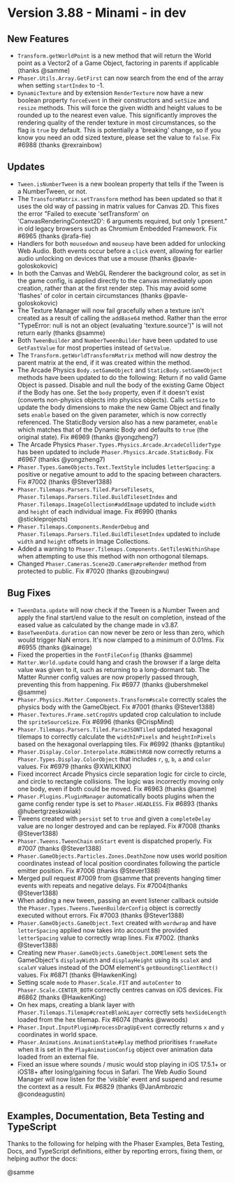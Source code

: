# Version 3.88 - Minami - in dev

## New Features

* `Transform.getWorldPoint` is a new method that will return the World point as a Vector2 of a Game Object, factoring in parents if applicable (thanks @samme)
* `Phaser.Utils.Array.GetFirst` can now search from the end of the array when setting `startIndex` to -1.
* `DynamicTexture` and by extension `RenderTexture` now have a new boolean property `forceEvent` in their constructors and `setSize` and `resize` methods. This will force the given width and height values to be rounded up to the nearest even value. This significantly improves the rendering quality of the render texture in most circumstances, so the flag is `true` by default. This is potentially a 'breaking' change, so if you know you need an odd sized texture, please set the value to `false`. Fix #6988 (thanks @rexrainbow)

## Updates

* `Tween.isNumberTween` is a new boolean property that tells if the Tween is a NumberTween, or not.
* The `TransformMatrix.setTransform` method has been updated so that it uses the old way of passing in matrix values for Canvas 2D. This fixes the error "Failed to execute 'setTransform' on 'CanvasRenderingContext2D': 6 arguments required, but only 1 present." in old legacy browsers such as Chromium Embedded Framework. Fix #6965 (thanks @rafa-fie)
* Handlers for both `mousedown` and `mouseup` have been added for unlocking Web Audio. Both events occur before a `click` event, allowing for earlier audio unlocking on devices that use a mouse (thanks @pavle-goloskokovic)
* In both the Canvas and WebGL Renderer the background color, as set in the game config, is applied directly to the canvas immediately upon creation, rather than at the first render step. This may avoid some 'flashes' of color in certain circumstances (thanks @pavle-goloskokovic)
* The Texture Manager will now fail gracefully when a texture isn't created as a result of calling the `addBase64` method. Rather than the error "TypeError: null is not an object (evaluating 'texture.source')" is will not return early (thanks @samme)
* Both `TweenBuilder` and `NumberTweenBuilder` have been updated to use `GetFastValue` for most properties instead of `GetValue`.
* The `Transform.getWorldTransformMatrix` method will now destroy the parent matrix at the end, if it was created within the method.
* The Arcade Physics `Body.setGameObject` and `StaticBody.setGameObject` methods have been updated to do the following: Return if no valid Game Object is passed. Disable and null the body of the existing Game Object if the Body has one. Set the `body` property, even if it doesn't exist (converts non-physics objects into physics objects). Calls `setSize` to update the body dimensions to make the new Game Object and finally sets `enable` based on the given parameter, which is now correctly referenced. The StaticBody version also has a new parameter, `enable` which matches that of the Dynamic Body and defaults to `true` (the original state). Fix #6969 (thanks @yongzheng7)
* The Arcade Physics `Phaser.Types.Physics.Arcade.ArcadeColliderType` has been updated to include `Phaser.Physics.Arcade.StaticBody`. Fix #6967 (thanks @yongzheng7)
* `Phaser.Types.GameObjects.Text.TextStyle` includes `letterSpacing`: a positive or negative amount to add to the spacing between characters. Fix #7002 (thanks @Stever1388)
* `Phaser.Tilemaps.Parsers.Tiled.ParseTilesets`, `Phaser.Tilemaps.Parsers.Tiled.BuildTilesetIndex` and `Phaser.Tilemaps.ImageCollection#addImage` updated to include `width` and `height` of each individual image. Fix #6990 (thanks @stickleprojects)
* `Phaser.Tilemaps.Components.RenderDebug` and `Phaser.Tilemaps.Parsers.Tiled.BuildTilesetIndex` updated to include `width` and `height` offsets in Image Collections.
* Added a warning to `Phaser.Tilemaps.Components.GetTilesWithinShape` when attempting to use this method with non orthogonal tilemaps.
* Changed `Phaser.Cameras.Scene2D.Camera#preRender` method from protected to public. Fix #7020 (thanks @zoubingwu)

## Bug Fixes

* `TweenData.update` will now check if the Tween is a Number Tween and apply the final start/end value to the result on completion, instead of the eased value as calculated by the change made in v3.87.
* `BaseTweenData.duration` can now never be zero or less than zero, which would trigger NaN errors. It's now clamped to a minimum of 0.01ms. Fix #6955 (thanks @kainage)
* Fixed the properties in the `FontFileConfig` (thanks @samme)
* `Matter.World.update` could hang and crash the browser if a large delta value was given to it, such as returning to a long-dormant tab. The Matter Runner config values are now properly passed through, preventing this from happening. Fix #6977 (thanks @ubershmekel @samme)
* `Phaser.Physics.Matter.Components.Transform#scale` correctly scales the physics body with the GameObject. Fix #7001 (thanks @Stever1388)
* `Phaser.Textures.Frame.setCropUVs` updated crop calculation to include the `spriteSourceSize`. Fix #6996 (thanks @CrispMind)
* `Phaser.Tilemaps.Parsers.Tiled.ParseJSONTiled` updated hexagonal tilemaps to correctly calculate the `widthInPixels` and `heightInPixels` based on the hexagonal overlapping tiles. Fix #6992 (thanks @ptantiku)
* `Phaser.Display.Color.Interpolate.RGBWithRGB` now correctly returns a `Phaser.Types.Display.ColorObject` that includes `r`, `g`, `b`, `a` and `color` values. Fix #6979 (thanks @XWILKINX)
* Fixed incorrect Arcade Physics circle separation logic for circle to circle, and circle to rectangle collisions. The logic was incorrectly moving only one body, even if both could be moved. Fix #6963 (thanks @samme)
* `Phaser.Plugins.PluginManager` automatically boots plugins when the game config render type is set to `Phaser.HEADLESS`. Fix #6893 (thanks @hubertgrzeskowiak)
* Tweens created with `persist` set to `true` and given a `completeDelay` value are no longer destroyed and can be replayed. Fix #7008 (thanks @Stever1388)
* `Phaser.Tweens.TweenChain` `onStart` event is dispatched properly. Fix #7007 (thanks @Stever1388)
* `Phaser.GameObjects.Particles.Zones.DeathZone` now uses world position coordinates instead of local position coordinates following the particle emitter position. Fix #7006 (thanks @Stever1388)
* Merged pull request #7009 from @samme that prevents hanging timer events with repeats and negative delays. Fix #7004(thanks @Stever1388)
* When adding a new tween, passing an event listener callback outside the `Phaser.Types.Tweens.TweenBuilderConfig` object is correctly executed without errors. Fix #7003 (thanks @Stever1388)
* `Phaser.GameObjects.GameObject.Text` created with `wordwrap` and have `letterSpacing` applied now takes into account the provided `letterSpacing` value to correctly wrap lines. Fix #7002. (thanks @Stever1388)
* Creating new `Phaser.GameObjects.GameObject.DOMElement` sets the GameObject's `displayWidth` and `displayHeight` using its `scaleX` and `scaleY` values instead of the DOM element's `getBoundingClientRect()` values. Fix #6871 (thanks @HawkenKing)
* Setting scale `mode` to `Phaser.Scale.FIT` and `autoCenter` to `Phaser.Scale.CENTER_BOTH` correctly centres canvas on iOS devices. Fix #6862 (thanks @HawkenKing)
* On hex maps, creating a blank layer with `Phaser.Tilemaps.Tilemap#createBlankLayer` correctly sets `hexSideLength` loaded from the hex tilemap. Fix #6074 (thanks @wwoods)
* `Phaser.Input.InputPlugin#processDragUpEvent` correctly returns `x` and `y` coordinates in world space.
* `Phaser.Animations.AnimationState#play` method prioritises `frameRate` when it is set in the `PlayAnimationConfig` object over animation data loaded from an external file.
* Fixed an issue where sounds / music would stop playing in iOS 17.5.1+ or iOS18+ after losing/gaining focus in Safari. The Web Audio Sound Manager will now listen for the 'visible' event and suspend and resume the context as a result. Fix #6829 (thanks @JanAmbrozic @condeagustin)

## Examples, Documentation, Beta Testing and TypeScript

Thanks to the following for helping with the Phaser Examples, Beta Testing, Docs, and TypeScript definitions, either by reporting errors, fixing them, or helping author the docs:

@samme
